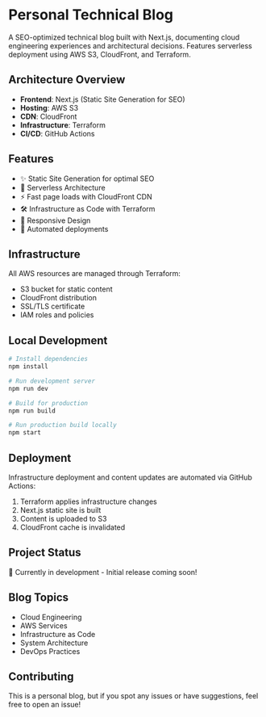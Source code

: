# Personal Technical Blog

A SEO-optimized technical blog built with Next.js, documenting cloud engineering experiences and architectural decisions. Features serverless deployment using AWS S3, CloudFront, and Terraform.

## Architecture Overview

- **Frontend**: Next.js (Static Site Generation for SEO)
- **Hosting**: AWS S3
- **CDN**: CloudFront
- **Infrastructure**: Terraform
- **CI/CD**: GitHub Actions

## Features

- ✨ Static Site Generation for optimal SEO
- 🚀 Serverless Architecture
- ⚡ Fast page loads with CloudFront CDN
- 🛠 Infrastructure as Code with Terraform
- 📱 Responsive Design
- 🔄 Automated deployments

## Infrastructure

All AWS resources are managed through Terraform:
- S3 bucket for static content
- CloudFront distribution
- SSL/TLS certificate
- IAM roles and policies

## Local Development

```bash
# Install dependencies
npm install

# Run development server
npm run dev

# Build for production
npm run build

# Run production build locally
npm start
```

## Deployment

Infrastructure deployment and content updates are automated via GitHub Actions:

1. Terraform applies infrastructure changes
2. Next.js static site is built
3. Content is uploaded to S3
4. CloudFront cache is invalidated

## Project Status

🚧 Currently in development - Initial release coming soon!

## Blog Topics

- Cloud Engineering
- AWS Services
- Infrastructure as Code
- System Architecture
- DevOps Practices

## Contributing

This is a personal blog, but if you spot any issues or have suggestions, feel free to open an issue!
